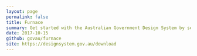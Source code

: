 ```yaml
---
layout: page
permalink: false
title: Furnace
summary: Get started with the Australian Government Design System by selecting components and downloading a zip file.
date: 2017-10-15
github: govau/furnace
site: https://designsystem.gov.au/download
---
```

